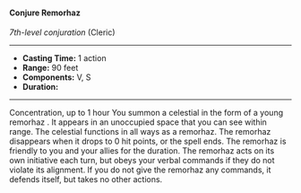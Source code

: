 #### Conjure Remorhaz
*7th-level conjuration* (Cleric)
___
- **Casting Time:** 1 action
- **Range:** 90 feet
- **Components:** V, S
- **Duration:** 
---
Concentration, up to 1
hour
You summon a
celestial in the form of
a young remorhaz . It
appears in an
unoccupied space that
you can see within
range. The celestial
functions in all ways as
a remorhaz. The remorhaz disappears when it drops
to 0 hit points, or the spell ends.
The remorhaz is friendly to you and your allies for
the duration. The remorhaz acts on its own
initiative each turn, but obeys your verbal
commands if they do not violate its alignment. If
you do not give the remorhaz any commands, it
defends itself, but takes no other actions.
